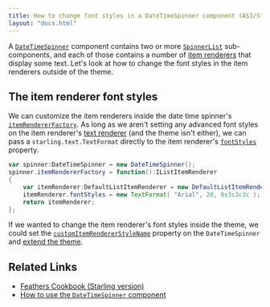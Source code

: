 ```yaml
---
title: How to change font styles in a DateTimeSpinner component (AS3/Starling version)
layout: "docs.html"
---
```


A [`DateTimeSpinner`](../date-time-spinner.md) component contains two or more [`SpinnerList`](../spinner-list.md) sub-components, and each of those contains a number of [item renderers](../default-item-renderers.md) that display some text. Let's look at how to change the font styles in the item renderers outside of the theme.

## The item renderer font styles

We can customize the item renderers inside the date time spinner's [`itemRendererFactory`](/api-reference/feathers/controls/DateTimeSpinner.html#itemRendererFactory). As long as we aren't setting any advanced font styles on the item renderer's [text renderer](../text-renderers.md) (and the theme isn't either), we can pass a `starling.text.TextFormat` directly to the item renderer's [`fontStyles`](/api-reference/feathers/controls/Button.html#fontStyles) property.

```actionscript
var spinner:DateTimeSpinner = new DateTimeSpinner();
spinner.itemRendererFactory = function():IListItemRenderer
{
	var itemRenderer:DefaultListItemRenderer = new DefaultListItemRenderer();
	itemRenderer.fontStyles = new TextFormat( "Arial", 20, 0x3c3c3c );
	return itemRenderer;
};
```

If we wanted to change the item renderer's font styles inside the theme, we could set the [`customItemRendererStyleName`](/api-reference/feathers/controls/DateTimeSpinner.html#customItemRendererStyleName) property on the `DateTimeSpinner` and [extend the theme](../extending-themes.md).

## Related Links

- [Feathers Cookbook (Starling version)](./index.md)
- [How to use the `DateTimeSpinner` component](../date-time-spinner.md)
